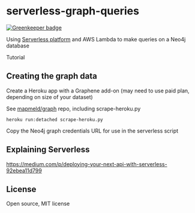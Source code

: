 # serverless-graph-queries

[![Greenkeeper badge](https://badges.greenkeeper.io/mapmeld/serverless-graph.svg)](https://greenkeeper.io/)

Using <a href="http://serverless.com">Serverless platform</a>
and AWS Lambda to make queries on a Neo4j database

Tutorial

## Creating the graph data

Create a Heroku app with a Graphene add-on (may need to use paid plan, depending on size of your dataset)

See <a href="https://github.com/mapmeld/graph">mapmeld/graph</a> repo, including
scrape-heroku.py

```
heroku run:detached scrape-heroku.py
```

Copy the Neo4j graph credentials URL for use in the serverless script

## Explaining Serverless

https://medium.com/p/deploying-your-next-api-with-serverless-92ebea11d799

## License

Open source, MIT license
